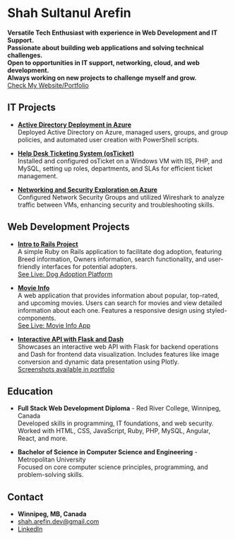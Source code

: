 # Shah Sultanul Arefin

**Versatile Tech Enthusiast with experience in Web Development and IT Support.**  
**Passionate about building web applications and solving technical challenges.**  
**Open to opportunities in IT support, networking, cloud, and web development.**  
**Always working on new projects to challenge myself and grow.**  
[Check My Website/Portfolio](https://tanweer-dot-dev.vercel.app)

## IT Projects

- **[Active Directory Deployment in Azure](https://github.com/shahsarefin/Active-Directory-Implementation-in-Azure)**  
  Deployed Active Directory on Azure, managed users, groups, and group policies, and automated user creation with PowerShell scripts.

- **[Help Desk Ticketing System (osTicket)](https://github.com/shahsarefin/Help-Desk-Ticketing-System-osTicket-)**  
  Installed and configured osTicket on a Windows VM with IIS, PHP, and MySQL, setting up roles, departments, and SLAs for efficient ticket management.

- **[Networking and Security Exploration on Azure](https://github.com/shahsarefin/Networking-and-Security-Exploration-on-Azure)**  
  Configured Network Security Groups and utilized Wireshark to analyze traffic between VMs, enhancing security and troubleshooting skills.

## Web Development Projects

- **[Intro to Rails Project](https://github.com/shahsarefin/Intro-To-Rails-Project-Shah)**  
  A simple Ruby on Rails application to facilitate dog adoption, featuring Breed information, Owners information, search functionality, and user-friendly interfaces for potential adopters.  
  [See Live: Dog Adoption Platform](https://intro-to-rails-project-shah.fly.dev/)

- **[Movie Info](https://github.com/shahsarefin/movie-info)**  
  A web application that provides information about popular, top-rated, and upcoming movies. Users can search for movies and view detailed information about each one. Features a responsive design using styled-components.  
  [See Live: Movie Info App](https://movie-info-shah.vercel.app/)

- **[Interactive API with Flask and Dash](https://github.com/shahsarefin/Interactive-API-Flask-Dash)**  
  Showcases an interactive web API with Flask for backend operations and Dash for frontend data visualization. Includes features like image conversion and dynamic data presentation using Plotly.  
  [Screenshots available in portfolio](https://tanweer-dot-dev.vercel.app/web-dev-projects.html)

## Education

- **Full Stack Web Development Diploma** - Red River College, Winnipeg, Canada  
  Developed skills in programming, IT foundations, and web security. Worked with HTML, CSS, JavaScript, Ruby, PHP, MySQL, Angular, React, and more.

- **Bachelor of Science in Computer Science and Engineering** - Metropolitan University  
  Focused on core computer science principles, programming, and problem-solving skills.

## Contact

- **Winnipeg, MB, Canada**  
- [shah.arefin.dev@gmail.com](mailto:shah.arefin.dev@gmail.com)  
- [LinkedIn](https://www.linkedin.com/in/shahsarefin)  
